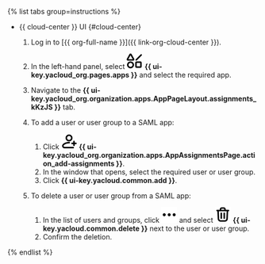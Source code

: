 {% list tabs group=instructions %}

- {{ cloud-center }} UI {#cloud-center}

  1. Log in to [{{ org-full-name }}]({{ link-org-cloud-center }}).
  1. In the left-hand panel, select ![shapes-4](../../_assets/console-icons/shapes-4.svg) **{{ ui-key.yacloud_org.pages.apps }}** and select the required app.
  1. Navigate to the **{{ ui-key.yacloud_org.organization.apps.AppPageLayout.assignments_kKzJS }}** tab.
  1. To add a user or user group to a SAML app:

      1. Click ![person-plus](../../_assets/console-icons/person-plus.svg) **{{ ui-key.yacloud_org.organization.apps.AppAssignmentsPage.action_add-assignments }}**.
      1. In the window that opens, select the required user or user group.
      1. Click **{{ ui-key.yacloud.common.add }}**.
  1. To delete a user or user group from a SAML app:

      1. In the list of users and groups, click ![ellipsis](../../_assets/console-icons/ellipsis.svg) and select ![trash-bin](../../_assets/console-icons/trash-bin.svg) **{{ ui-key.yacloud.common.delete }}** next to the user or user group.
      1. Confirm the deletion.

{% endlist %}